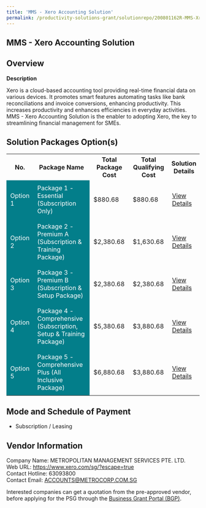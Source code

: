 ```yaml
---
title: 'MMS - Xero Accounting Solution'
permalink: /productivity-solutions-grant/solutionrepo/200801162R-MMS-Xro-ACC-SLN-G
---
```


## MMS - Xero Accounting Solution

## Overview

**Description**

Xero is a cloud-based accounting tool providing real-time financial data on various devices. It promotes smart features automating tasks like bank reconciliations and invoice conversions, enhancing productivity. This increases productivity and enhances efficiencies in everyday activities. MMS - Xero Accounting Solution is the enabler to adopting Xero, the key to streamlining financial management for SMEs.

## Solution Packages Option(s)

<table>
<tr>
<th><b>No.</b></th>
<th><b>Package Name</b></th>
<th><b>Total Package Cost</b></th>
<th><b>Total Qualifying Cost</b></th>
<th><b>Solution Details</b></th>
</tr>
<tr>
<td style='padding: 10px; background-color: #037E8A; color: #FFFFFF;'>Option 1</td>
<td style='padding: 10px; background-color: #037E8A; color: #FFFFFF;'>Package 1 - Essential (Subscription Only)</td>
<td style='padding: 10px;'>$880.68</td>
<td style='padding: 10px;'>$880.68</td>
<td style='padding: 10px;'><a href='/psg/200801162R_20240004_05092024_Desensitised_Annex3_Part1.pdf' target='_blank'>View Details</a></td>
</tr>
<tr>
<td style='padding: 10px; background-color: #037E8A; color: #FFFFFF;'>Option 2</td>
<td style='padding: 10px; background-color: #037E8A; color: #FFFFFF;'>Package 2 - Premium A (Subscription & Training Package)</td>
<td style='padding: 10px;'>$2,380.68</td>
<td style='padding: 10px;'>$1,630.68</td>
<td style='padding: 10px;'><a href='/psg/200801162R_20240004_05092024_Desensitised_Annex3_Part2.pdf' target='_blank'>View Details</a></td>
</tr>
<tr>
<td style='padding: 10px; background-color: #037E8A; color: #FFFFFF;'>Option 3</td>
<td style='padding: 10px; background-color: #037E8A; color: #FFFFFF;'>Package 3 - Premium B (Subscription & Setup Package)</td>
<td style='padding: 10px;'>$2,380.68</td>
<td style='padding: 10px;'>$2,380.68</td>
<td style='padding: 10px;'><a href='/psg/200801162R_20240004_05092024_Desensitised_Annex3_Part3.pdf' target='_blank'>View Details</a></td>
</tr>
<tr>
<td style='padding: 10px; background-color: #037E8A; color: #FFFFFF;'>Option 4</td>
<td style='padding: 10px; background-color: #037E8A; color: #FFFFFF;'>Package 4 - Comprehensive (Subscription, Setup & Training Package)</td>
<td style='padding: 10px;'>$5,380.68</td>
<td style='padding: 10px;'>$3,880.68</td>
<td style='padding: 10px;'><a href='/psg/200801162R_20240004_05092024_Desensitised_Annex3_Part4.pdf' target='_blank'>View Details</a></td>
</tr>
<tr>
<td style='padding: 10px; background-color: #037E8A; color: #FFFFFF;'>Option 5</td>
<td style='padding: 10px; background-color: #037E8A; color: #FFFFFF;'>Package 5 - Comprehensive Plus (All Inclusive Package)</td>
<td style='padding: 10px;'>$6,880.68</td>
<td style='padding: 10px;'>$3,880.68</td>
<td style='padding: 10px;'><a href='/psg/200801162R_20240004_05092024_Desensitised_Annex3_Part5.pdf' target='_blank'>View Details</a></td>
</tr>
</table>

## Mode and Schedule of Payment

 - Subscription / Leasing

## Vendor Information

 Company Name: METROPOLITAN MANAGEMENT SERVICES PTE. LTD.<br>Web URL: https://www.xero.com/sg/?escape=true <br>Contact Hotline: 63093800 <br>Contact Email: ACCOUNTS@METROCORP.COM.SG <br>

Interested companies can get a quotation from the pre-approved vendor, before applying for the PSG through the <a href='https://www.businessgrants.gov.sg/' target='_blank' rel='noopener'>Business Grant Portal (BGP)</a>.

<script src="/jquery/resize-tables.js"></script>
